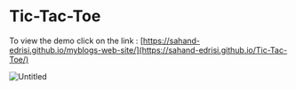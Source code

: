 # Tic-Tac-Toe

To view the demo click on the link : [https://sahand-edrisi.github.io/myblogs-web-site/](https://sahand-edrisi.github.io/Tic-Tac-Toe/)

![Untitled](https://github.com/user-attachments/assets/d31a7705-d777-47c1-ba79-93c999edc01a)
